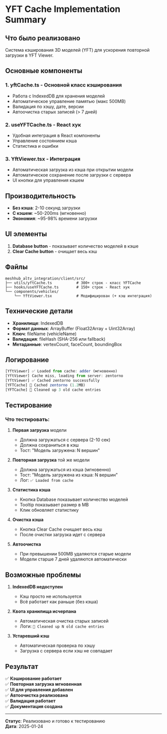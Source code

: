 # YFT Cache Implementation Summary

## Что было реализовано

Система кэширования 3D моделей (YFT) для ускорения повторной загрузки в YFT Viewer.

## Основные компоненты

### 1. **yftCache.ts** - Основной класс кэширования
- Работа с IndexedDB для хранения моделей
- Автоматическое управление памятью (макс 500MB)
- Валидация по хэшу, дате, версии
- Автоочистка старых записей (> 7 дней)

### 2. **useYFTCache.ts** - React хук
- Удобная интеграция в React компоненты
- Управление состоянием кэша
- Статистика и ошибки

### 3. **YftViewer.tsx** - Интеграция
- Автоматическая загрузка из кэша при открытии модели
- Автоматическое сохранение после загрузки с сервера
- UI кнопки для управления кэшем

## Производительность

- **Без кэша**: 2-10 секунд загрузки
- **С кэшем**: ~50-200ms (мгновенно)
- **Экономия**: ~95-98% времени загрузки

## UI элементы

1. **Database button** - показывает количество моделей в кэше
2. **Clear Cache button** - очищает весь кэш

## Файлы

```
meshhub_altv_integration/client/src/
├── utils/yftCache.ts           # 300+ строк - класс YFTCache
├── hooks/useYFTCache.ts        # 150+ строк - React хук
└── components/vehicles/
    └── YftViewer.tsx           # Модифицирован (+ кэш интеграция)
```

## Технические детали

- **Хранилище**: IndexedDB
- **Формат данных**: ArrayBuffer (Float32Array + Uint32Array)
- **Ключ**: fileName (vehicleName)
- **Валидация**: fileHash (SHA-256 или fallback)
- **Метаданные**: vertexCount, faceCount, boundingBox

## Логирование

```javascript
[YftViewer] ✅ Loaded from cache: adder (мгновенно)
[YftViewer] Cache miss, loading from server: zentorno
[YftViewer] ✅ Cached zentorno successfully
[YFTCache] 💾 Cached zentorno (1.2MB)
[YFTCache] 🧹 Cleaned up 3 old cache entries
```

## Тестирование

### Что тестировать:

1. **Первая загрузка** модели
   - Должна загружаться с сервера (2-10 сек)
   - Должна сохраниться в кэш
   - Тост: "Модель загружена: N вершин"

2. **Повторная загрузка** той же модели
   - Должна загружаться из кэша (мгновенно)
   - Тост: "Модель загружена из кэша: N вершин"
   - Лог: `✅ Loaded from cache`

3. **Статистика кэша**
   - Кнопка Database показывает количество моделей
   - Tooltip показывает размер в MB
   - Клик обновляет статистику

4. **Очистка кэша**
   - Кнопка Clear Cache очищает весь кэш
   - После очистки загрузка идет с сервера

5. **Автоочистка**
   - При превышении 500MB удаляются старые модели
   - Модели старше 7 дней удаляются автоматически

## Возможные проблемы

1. **IndexedDB недоступен**
   - Кэш просто не используется
   - Всё работает как раньше (без кэша)

2. **Квота хранилища исчерпана**
   - Автоматическая очистка старых записей
   - Логи: `🧹 Cleaned up N old cache entries`

3. **Устаревший кэш**
   - Автоматическая проверка по хэшу
   - Загрузка с сервера если хэш не совпадает

## Результат

✅ **Кэширование работает**  
✅ **Повторная загрузка мгновенная**  
✅ **UI для управления добавлен**  
✅ **Автоочистка реализована**  
✅ **Валидация работает**  
✅ **Документация создана**

---

**Статус**: Реализовано и готово к тестированию  
**Дата**: 2025-01-24
